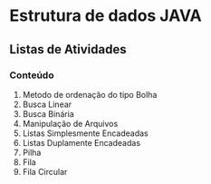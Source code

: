 # Estrutura de dados JAVA
 ## Listas de Atividades
 ### Conteúdo
 1. Metodo de ordenação do tipo Bolha
 1. Busca Linear
 1. Busca Binária
 1. Manipulação de Arquivos
 2. Listas Simplesmente Encadeadas
 3. Listas Duplamente Encadeadas
 4. Pilha
 5. Fila
 6. Fila Circular
